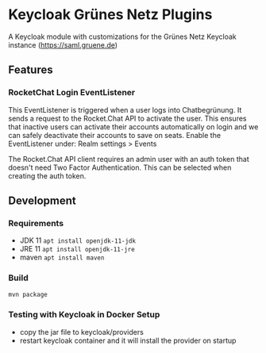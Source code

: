 # Keycloak Grünes Netz Plugins

A Keycloak module with customizations for the Grünes Netz Keycloak instance (https://saml.gruene.de)

## Features

### RocketChat Login EventListener

This EventListener is triggered when a user logs into Chatbegrünung. It sends a request to the Rocket.Chat API to activate the user.
This ensures that inactive users can activate their accounts automatically on login and we can safely deactivate their accounts to save on seats.
Enable the EventListener under: Realm settings > Events

The Rocket.Chat API client requires an admin user with an auth token that doesn't need Two Factor Authentication.
This can be selected when creating the auth token.

## Development

### Requirements

- JDK 11 `apt install openjdk-11-jdk`
- JRE 11 `apt install openjdk-11-jre`
- maven `apt install maven`

### Build

```sh
mvn package
```

### Testing with Keycloak in Docker Setup

- copy the jar file to keycloak/providers
- restart keycloak container and it will install the provider on startup
